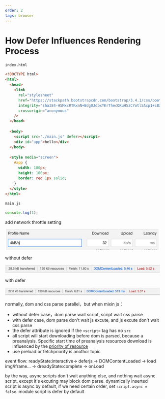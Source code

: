 ```yaml
---
order: 2
tags: browser
---
```


# How Defer Influences Rendering Process

`index.html`

```html
<!DOCTYPE html>
<html>
  <head>
    <link
      rel="stylesheet"
      href="https://stackpath.bootstrapcdn.com/bootstrap/3.4.1/css/bootstrap.min.css"
      integrity="sha384-HSMxcRTRxnN+Bdg0JdbxYKrThecOKuH5zCYotlSAcp1+c8xmyTe9GYg1l9a69psu"
      crossorigin="anonymous"
    />
  </head>

  <body>
    <script src="./main.js" defer></script>
    <div id="app">hello</div>
  </body>

  <style media="screen">
    #app {
      width: 100px;
      height: 100px;
      border: red 1px solid;
    }
  </style>
</html>
```

`main.js`

```js
console.log(1);
```

add network throttle setting

![image](../assets/images/2018-2-1.png)

without defer

![image](../assets/images/2018-2-2.png)

with defer

![image](../assets/images/2018-2-3.png)

normally, dom and css parse parallel，but when mixin js：

- without defer case，dom parse wait script, script wait css parse
- with defer case, dom parse don't wait js excute, and js excute don't wait css parse
- the defer attribute is ignored if the `<script>` tag has no `src`
- all script will start downloading before dom is parsed, because a preanalysis. Specific start time of preanalysis resources download is influenced by the [priority of resource](https://docs.google.com/document/d/1bCDuq9H1ih9iNjgzyAL0gpwNFiEP4TZS-YLRp_RuMlc/edit?pli=1)
- use preload or fetchpriority is anothor topic

event flow: readyState:interactive-> deferjs -> DOMContentLoaded -> load img/iframe... -> dreadyState:complete -> onLoad

by the way,
async scripts don't wait anything else, and nothing wait async script, except it's excuting may block dom parse.
dynamically inserted script is async by default, if we need certain order, set `script.async = false`.
module script is defer by default
